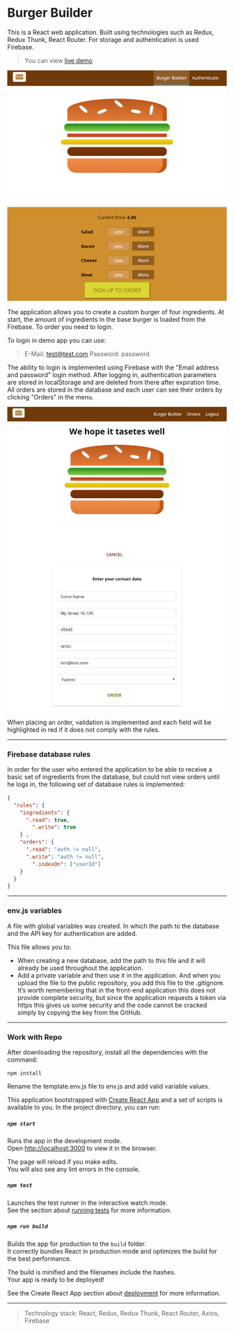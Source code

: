 # Burger Builder

This is a React web application. Built using technologies such as Redux, Redux Thunk, React Router. For storage and authentication is used Firebase.

> You can view [live demo](https://react-my-burger-f1737.web.app/)

![App home](/image-home.png)

The application allows you to create a custom burger of four ingredients. At start, the amount of ingredients in the base burger is loaded from the Firebase. To order you need to login.

To login in demo app you can use:
> E-Mail: test@test.com
> Password: password

The ability to login is implemented using Firebase with the "Email address and password" login method. After logging in, authentication parameters are stored in localStorage and are deleted from there after expiration time. All orders are stored in the database and each user can see their orders by clicking "Orders" in the menu.

![App orders](/image-order.png)

When placing an order, validation is implemented and each field will be highlighted in red if it does not comply with the rules.

---
### Firebase database rules

In order for the user who entered the application to be able to receive a basic set of ingredients from the database, but could not view orders until he logs in, the following set of database rules is implemented:

```json
{
  "rules": {
    "ingredients": {
      ".read": true,
    	".write": true
    } ,   
    "orders": {
      ".read": "auth != null",
      ".write": "auth != null",
        ".indexOn": ["userId"]
    }
  }
}
```

---
### env.js variables

A file with global variables was created. In which the path to the database and the API key for authentication are added.

This file allows you to:

 - When creating a new database, add the path to this file and it will already be used throughout the application.
 - Add a private variable and then use it in the application. And when you upload the file to the public repository, you add this file to the .gitignore. It’s worth remembering that in the front-end application this does not provide complete security, but since the application requests a token via https this gives us some security and the code cannot be cracked simply by copying the key from the GitHub.

---

### Work with Repo


After downloading the repository, install all the dependencies with the command:
   ```
   npm install
   ```
   
Rename the template.env.js file to env.js and add valid variable values. 

This application bootstrapped with [Create React App](https://github.com/facebook/create-react-app) and a set of scripts is available to you. In the project directory, you can run:

##### `npm start`

Runs the app in the development mode.<br />
Open [http://localhost:3000](http://localhost:3000) to view it in the browser.

The page will reload if you make edits.<br />
You will also see any lint errors in the console.

##### `npm test`

Launches the test runner in the interactive watch mode.<br />
See the section about [running tests](https://facebook.github.io/create-react-app/docs/running-tests) for more information.

##### `npm run build`

Builds the app for production to the `build` folder.<br />
It correctly bundles React in production mode and optimizes the build for the best performance.

The build is minified and the filenames include the hashes.<br />
Your app is ready to be deployed!

See the Create React App section about [deployment](https://facebook.github.io/create-react-app/docs/deployment) for more information.

---

>Technology stack:
>React, Redux, Redux Thunk, React Router, Axios, Firebase